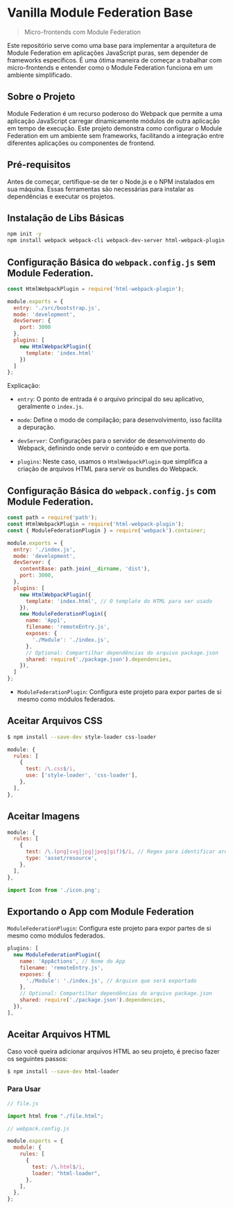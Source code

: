 # Vanilla Module Federation Base

> Micro-frontends com Module Federation

Este repositório serve como uma base para implementar a arquitetura de Module Federation em aplicações JavaScript puras, sem depender de frameworks específicos. É uma ótima maneira de começar a trabalhar com micro-frontends e entender como o Module Federation funciona em um ambiente simplificado.

## Sobre o Projeto

Module Federation é um recurso poderoso do Webpack que permite a uma aplicação JavaScript carregar dinamicamente módulos de outra aplicação em tempo de execução. Este projeto demonstra como configurar o Module Federation em um ambiente sem frameworks, facilitando a integração entre diferentes aplicações ou componentes de frontend.

## Pré-requisitos

Antes de começar, certifique-se de ter o Node.js e o NPM instalados em sua máquina. Essas ferramentas são necessárias para instalar as dependências e executar os projetos.

## Instalação de Libs Básicas

```sh
npm init -y
npm install webpack webpack-cli webpack-dev-server html-webpack-plugin --save-dev
```

## Configuração Básica do `webpack.config.js` sem Module Federation.

```js
const HtmlWebpackPlugin = require('html-webpack-plugin');

module.exports = {
  entry: './src/bootstrap.js',
  mode: 'development',
  devServer: {
    port: 3000
  },
  plugins: [
    new HtmlWebpackPlugin({
      template: 'index.html'
    })
  ]
};
```

Explicação:

* `entry`: O ponto de entrada é o arquivo principal do seu aplicativo, geralmente o `index.js`.

* `mode`: Define o modo de compilação; para desenvolvimento, isso facilita a depuração.

* `devServer`: Configurações para o servidor de desenvolvimento do Webpack, definindo onde servir o conteúdo e em que porta.

* `plugins`: Neste caso, usamos o `HtmlWebpackPlugin` que simplifica a criação de arquivos HTML para servir os bundles do Webpack.

## Configuração Básica do `webpack.config.js` com Module Federation.

```js
const path = require('path');
const HtmlWebpackPlugin = require('html-webpack-plugin');
const { ModuleFederationPlugin } = require('webpack').container;

module.exports = {
  entry: './index.js',
  mode: 'development',
  devServer: {
    contentBase: path.join(__dirname, 'dist'),
    port: 3000,
  },
  plugins: [
    new HtmlWebpackPlugin({
      template: 'index.html', // O template do HTML para ser usado
    }),
    new ModuleFederationPlugin({
      name: 'App1',
      filename: 'remoteEntry.js',
      exposes: {
        './Module': './index.js',
      },
      // Optional: Compartilhar dependências do arquivo package.json
      shared: require('./package.json').dependencies,
    }),
  ]
};
```

* `ModuleFederationPlugin`: Configura este projeto para expor partes de si mesmo como módulos federados.

## Aceitar Arquivos CSS

```sh
$ npm install --save-dev style-loader css-loader
```

```js
module: {
  rules: [
    {
      test: /\.css$/i,
      use: ['style-loader', 'css-loader'],
    },
  ],
},
```

## Aceitar Imagens

```js
module: {
  rules: [
    {
      test: /\.(png|svg|jpg|jpeg|gif)$/i, // Regex para identificar arquivos de imagens
      type: 'asset/resource',
    },
  ],
},
```

```js
import Icon from './icon.png';
```

## Exportando o App com Module Federation

`ModuleFederationPlugin`: Configura este projeto para expor partes de si mesmo como módulos federados.

```js
plugins: [
  new ModuleFederationPlugin({
    name: 'AppActions', // Nome do App
    filename: 'remoteEntry.js',
    exposes: {
      './Module': './index.js', // Arquivo que será exportado
    },
    // Optional: Compartilhar dependências do arquivo package.json
    shared: require('./package.json').dependencies,
  }),
],
```

## Aceitar Arquivos HTML

Caso você queira adicionar arquivos HTML ao seu projeto, é preciso fazer os seguintes passos:

```sh
$ npm install --save-dev html-loader
```

### Para Usar

```js
// file.js

import html from "./file.html";
```

```js
// webpack.config.js

module.exports = {
  module: {
    rules: [
      {
        test: /\.html$/i,
        loader: "html-loader",
      },
    ],
  },
};
```